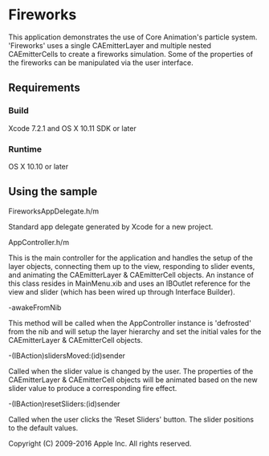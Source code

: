 # Fireworks

This application demonstrates the use of Core Animation's particle system. 'Fireworks' uses a single CAEmitterLayer and multiple nested CAEmitterCells to create a fireworks simulation. Some of the properties of the fireworks can be manipulated via the user interface.

## Requirements

### Build

Xcode 7.2.1 and OS X 10.11 SDK or later

### Runtime

OS X 10.10 or later

## Using the sample

FireworksAppDelegate.h/m

Standard app delegate generated by Xcode for a new project.

AppController.h/m

This is the main controller for the application and handles the setup of the layer objects, connecting them up to the view, responding to slider events, and animating the CAEmitterLayer & CAEmitterCell objects. An instance of this class resides in MainMenu.xib and uses an IBOutlet reference for the view and slider (which has been wired up through Interface Builder).

-awakeFromNib

This method will be called when the AppController instance is 'defrosted' from the nib and will setup the layer hierarchy and set the initial vales for the CAEmitterLayer & CAEmitterCell objects.

-(IBAction)slidersMoved:(id)sender

Called when the slider value is changed by the user. The properties of the CAEmitterLayer & CAEmitterCell objects will be animated based on the new slider value to produce a corresponding fire effect.

-(IBAction)resetSliders:(id)sender

Called when the user clicks the 'Reset Sliders' button. The slider positions to the default values.

Copyright (C) 2009-2016 Apple Inc. All rights reserved.
